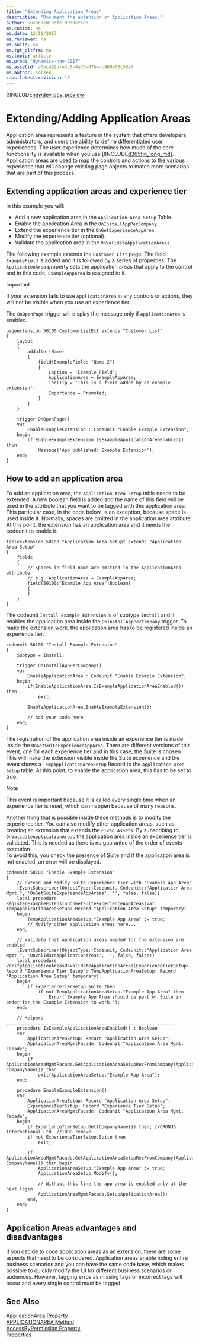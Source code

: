 ```yaml
---
title: "Extending Application Areas"
description: "Document the extension of Application Areas."
author: SusanneWindfeldPedersen
ms.custom: na
ms.date: 12/11/2017
ms.reviewer: na
ms.suite: na
ms.tgt_pltfrm: na
ms.topic: article
ms.prod: "dynamics-nav-2017"
ms.assetid: a0ac492d-e3c8-4a76-87b4-b469e08c58e7
ms.author: solsen
caps.latest.revision: 18
---
```


[!INCLUDE[newdev_dev_preview](includes/newdev_dev_preview.md)]
# Extending/Adding Application Areas 

Application area represents a feature in the system that offers developers, administrators, and users the ability to define differentiated user experiences. The user experience determines how much of the core functionality is available when you use [!INCLUDE[d365fin_long_md](includes/d365fin_long_md.md)]. Application areas are used to map the controls and actions to the various experience that will change existing page objects to match more scenarios that are part of this process.   


## Extending application areas and experience tier 
 In this example you will: 
- Add a new application area in the `Application Area Setup` Table. 
- Enable the application Area in the `OnInstallAppPerCompany`.
- Extend the experience tier in the `OnGetExperienceAppArea`.
- Modify the experience tier (optional).
- Validate the application area in the `OnValidateApplicationAreas`.

<!-- OR  
In this example you will: 
- Add and enable a new application area.
- Extend the experience tier.
- Validate the application area. -->



The following example extends the `Customer List` page. The field `ExampleField` is added and it is followed by a series of properties. The `ApplicationArea` property sets the application areas that apply to the control and in this code, `ExampleAppArea` is assigned to it. 

>[!IMPORTANT]  
>If your extension fails to use `ApplicationArea` in any controls or actions, they will not be visible when you use an experience tier. 

The `OnOpenPage` trigger will display the message only if `ApplicationArea` is enabled.  

```
pageextension 50100 CustomerListExt extends "Customer List"
{
    layout
    {
        addafter(Name)
        {
            field(ExampleField; "Name 2")
            {
                Caption = 'Example Field';
                ApplicationArea = ExampleAppArea;
                ToolTip = 'This is a field added by an example extension';
                Importance = Promoted;
            }
        }
    }

    trigger OnOpenPage()
    var
        EnableExampleExtension : Codeunit "Enable Example Extension";
    begin
        if EnableExampleExtension.IsExampleApplicationAreaEnabled() then
            Message('App published: Example Extension');
    end;
}
```

## How to add an application area 
To add an application area, the `Application Area Setup` table needs to be extended. A new boolean field is added and the name of this field will be used in the attribute that you want to be tagged with this application area. This particular case, in the code below, is an exception, because space is used inside it. Normally, spaces are omitted in the application area attribute.   
At this point, the extension has an application area and it needs the codeunit to enable it. 


```
tableextension 50100 "Application Area Setup" extends "Application Area Setup"
{
    fields
    {
        // Spaces in field name are omitted in the ApplicationArea attribute
        // e.g. ApplicationArea = ExampleAppArea;
        field(50100;"Example App Area";Boolean)
        {
        }
    }
}
```

The codeunit `Install Example Extension` is of subtype `Install` and it enables the application area inside the `OnInstallAppPerCompany` trigger. To make the extension work, the application area has to be registered inside an experience tier. 

```
codeunit 50101 "Install Example Extension"
{
    Subtype = Install;

    trigger OnInstallAppPerCompany()
    var
        EnableApplicationArea : Codeunit "Enable Example Extension";
    begin
        if(EnableApplicationArea.IsExampleApplicationAreaEnabled()) then
            exit;

        EnableApplicationArea.EnableExampleExtension();

        // Add your code here
    end;
}
```

The registration of the application area inside an experience tier is made inside the `OnGetSuiteExperienceAppArea`. There are different versions of this event, one for each experience tier and in this case, the Suite is chosen. This will make the extension visible inside the Suite experience and the event shows a `TempApplicationAreaSetup` Record to the `Application Area Setup` table. At this point, to enable the application area, this has to be set to true.

>[!NOTE]  
>This event is important because it is called every single time when an experience tier is reset, which can happen because of many reasons. 

Another thing that is possible inside these methods is to modify the experience tier. You can also modify other application areas, such as creating an extension that extends the `Fixed Assets`. 
By subscribing to `OnValidateApplicationAreas` the application area inside an experience tier is validated. This is needed as there is no guarantee of the order of events execution.  
To avoid this, you check the presence of Suite and if the application area is not enabled, an error will be displayed. 

```
codeunit 50100 "Enable Example Extension"
{
    // Extend and Modify Suite Experience Tier with "Example App Area"
    [EventSubscriber(ObjectType::Codeunit, Codeunit::"Application Area Mgmt.", 'OnGetSuiteExperienceAppAreas', '', false, false)]
    local procedure RegisterExampleExtensionOnGetSuiteExperienceAppAreas(var TempApplicationAreaSetup: Record "Application Area Setup" temporary)
    begin
        TempApplicationAreaSetup."Example App Area" := true;
        // Modify other application areas here...
    end;

    // Validate that application areas needed for the extension are enabled
    [EventSubscriber(ObjectType::Codeunit, Codeunit::"Application Area Mgmt.", 'OnValidateApplicationAreas', '', false, false)]
    local procedure VerifyApplicationAreasOnValidateApplicationAreas(ExperienceTierSetup: Record "Experience Tier Setup"; TempApplicationAreaSetup: Record "Application Area Setup" temporary)
    begin
        if ExperienceTierSetup.Suite then
            if not TempApplicationAreaSetup."Example App Area" then
                Error('Example App Area should be part of Suite in order for the Example Extension to work.');
    end;

    // Helpers ................................................................
    procedure IsExampleApplicationAreaEnabled() : Boolean
    var
        ApplicationAreaSetup: Record "Application Area Setup";
        ApplicationAreaMgmtFacade: Codeunit "Application Area Mgmt. Facade";
    begin
        if ApplicationAreaMgmtFacade.GetApplicationAreaSetupRecFromCompany(ApplicationAreaSetup, CompanyName()) then
            exit(ApplicationAreaSetup."Example App Area");
    end;

    procedure EnableExampleExtension()
    var
        ApplicationAreaSetup: Record "Application Area Setup";
        ExperienceTierSetup: Record "Experience Tier Setup";
        ApplicationAreaMgmtFacade: Codeunit "Application Area Mgmt. Facade";
    begin
        if ExperienceTierSetup.Get(CompanyName()) then; //CRONUS International Ltd. //TODO remove
        if not ExperienceTierSetup.Suite then
            exit;

        if ApplicationAreaMgmtFacade.GetApplicationAreaSetupRecFromCompany(ApplicationAreaSetup, CompanyName()) then begin
            ApplicationAreaSetup."Example App Area" := true;
            ApplicationAreaSetup.Modify();

            // Without this line the app area is enabled only at the next login
            ApplicationAreaMgmtFacade.SetupApplicationArea();
        end;
    end;
}
```

## Application Areas advantages and disadvantages

If you decide to code application areas as an extension, there are some aspects that need to be considered. Application areas enable hiding entire business scenarios and you can have the same code base, which makes possible to quickly modify the UI for different business scenarios or audiences. However, tagging erros as missing tags or incorrect tags will occur and every single control must be tagged. 



## See Also
[ApplicationArea Property](properties/devenv-applicationarea-property.md)  
[APPLICATIONAREA Method](methods/devenv-applicationarea-method.md)  
[AccessByPermission Property](properties/devenv-accessbypermission-property.md)     
[Properties](properties/devenv-properties.md)
 
